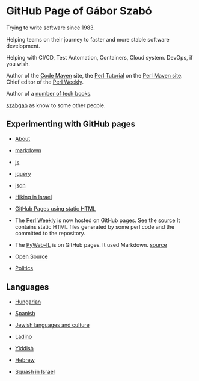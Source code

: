# GitHub Page of Gábor Szabó

Trying to write software since 1983.


Helping teams on their journey to faster and more stable software development.

Helping with CI/CD, Test Automation, Containers, Cloud system. DevOps, if you wish.

Author of the [Code Maven](https://code-maven.com/) site, the [Perl Tutorial](https://perlmaven.com/perl-tutorial) on the [Perl Maven site](https://perlmaven.com/).
Chief editor of the [Perl Weekly](http://perlweekly.com/).

Author of a [number of tech books](https://leanpub.com/u/szabgab).

[szabgab](https://szabgab.com/) as know to some other people.


## Experimenting with GitHub pages

* [About](/about)
* [markdown](/markdown)
* [js](/js)
* [jquery](/jquery)
* [json](/json)
* [Hiking in Israel](/hike-in-israel/)
* [GitHub Pages using static HTML](/github-pages-in-html/)
* The [Perl Weekly](https://perlweekly.com/) is now hosted on GitHub pages. See the [source](https://github.com/szabgab/perlweekly) It contains static HTML files generated by some perl code and the committed to the repository.
* The [PyWeb-IL](https://pyweb-il.github.io/) is on GitHub pages. It used Markdown. [source](https://github.com/PyWeb-IL/PyWeb-IL.github.io)
* [Open Source](/opensource)

* [Politics](/politics)

## Languages

* [Hungarian](/hungarian)
* [Spanish](https://szabgab.com/spanish.html)

* [Jewish languages and culture](/jewish)
* [Ladino](https://kantoniko.com/)
* [Yiddish](/yiddish)
* [Hebrew](/hebrew)

* [Squash in Israel](/squash)



